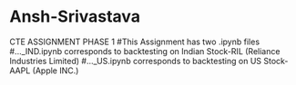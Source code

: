 # Ansh-Srivastava
CTE ASSIGNMENT PHASE 1
#This Assignment has two .ipynb files
#..._IND.ipynb corresponds to backtesting on Indian Stock-RIL (Reliance Industries Limited)
#..._US.ipynb corresponds to backtesting on US Stock-AAPL     (Apple INC.)
